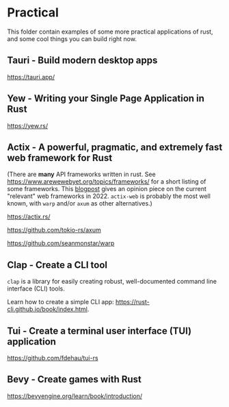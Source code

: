 # Practical

This folder contain examples of some more practical applications of rust, and some cool things you can build right now.

## Tauri - Build modern desktop apps

<https://tauri.app/>

## Yew - Writing your Single Page Application in Rust

<https://yew.rs/>

## Actix - A powerful, pragmatic, and extremely fast web framework for Rust

(There are **many** API frameworks written in rust. See <https://www.arewewebyet.org/topics/frameworks/> for a short listing of some frameworks. This [blogpost](https://kerkour.com/rust-web-framework-2022) gives an opinion piece on the current "relevant" web frameworks in 2022. ``actix-web`` is probably the most well known, with ``warp`` and/or ``axum`` as other alternatives.)

<https://actix.rs/>

<https://github.com/tokio-rs/axum>

<https://github.com/seanmonstar/warp>

## Clap - Create a CLI tool

``clap`` is a library for easily creating robust, well-documented command line interface (CLI) tools.

Learn how to create a simple CLI app: <https://rust-cli.github.io/book/index.html>.

## Tui - Create a terminal user interface (TUI) application

<https://github.com/fdehau/tui-rs>

## Bevy - Create games with Rust

<https://bevyengine.org/learn/book/introduction/>
